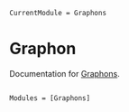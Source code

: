 ```@meta
CurrentModule = Graphons
```

# Graphon

Documentation for [Graphons](https://github.com/SDS-EPFL/Graphons.jl).

```@index

```

```@autodocs
Modules = [Graphons]
```
